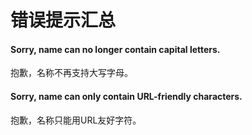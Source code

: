 # 错误提示汇总
#### Sorry, name can no longer contain capital letters.
抱歉，名称不再支持大写字母。

#### Sorry, name can only contain URL-friendly characters.
抱歉，名称只能用URL友好字符。